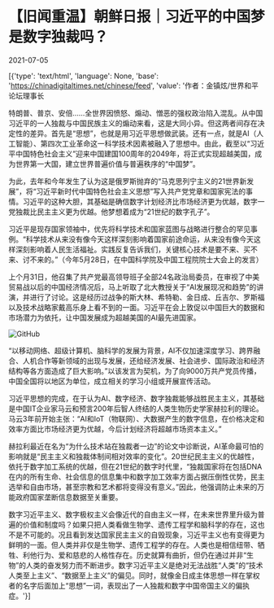 # 【旧闻重温】朝鲜日报｜习近平的中国梦是数字独裁吗？

2021-07-05

[{'type': 'text/html', 'language': None, 'base': 'https://chinadigitaltimes.net/chinese/feed', 'value': '作者：金镇炫/世界和平论坛理事长

特朗普、普京、安倍……全世界因愤怒、煽动、憎恶的强权政治陷入混乱。从中国习近平的一人独裁与中国民族主义的煽动来看，这是大同小异。但这两者间存在决定性的差异。首先是“思想”，也就是用习近平思想做武装。还有一点，就是AI（人工智能）、第四次工业革命这一科学技术因素被融入了思想中。由此，截至以“习近平中国特色社会主义”迎来中国建国100周年的2049年，将正式实现超越美国，成为世界第一大国，建立世界普遍价值与普遍秩序的“中国梦”。

为此，去年和今年发生了认为这是俄罗斯抛弃的“马克思列宁主义的21世界新发展”，将“习近平新时代中国特色社会主义思想”写入共产党党章和国家宪法的事情。习近平的这种大胆，其基础是确信数字计划经济比市场经济更为优越，数字一党独裁比民主主义更为优越。他梦想着成为“21世纪的数字孔子”。

习近平是现存国家领袖中，优先将科学技术和国家蓝图与战略进行整合的罕见事例。“科学技术从来没有像今天这样深刻影响着国家前途命运，从来没有像今天这样深刻影响着人民生活福祉。实践反复告诉我们，关键核心技术是要不来、买不来、讨不来的。”（今年5月28日，在中国科学院及中国工程院院士大会上的发言）

上个月31日，他召集了共产党最高领导班子全部24名政治局委员，在审视了中美贸易战以后的中国经济情况后，马上听取了北大教授关于“AI发展现况和趋势”的讲演，并进行了讨论。这是经历过战争的斯大林、希特勒、金日成、丘吉尔、罗斯福以及技术战略家戴高乐身上看不到的一面。习近平在会上敦促以中国巨大的数据和市场潜力为依托，让中国发展成为超越美国的AI最先进国家。

![GitHub](https://chinadigitaltimes.net/chinese/files/2021/07/post-667878-60e2b828a857f.)

“以移动网络、超级计算机、脑科学的发展为背景，AI不仅加速深度学习、跨界融合、人机合作等新领域的出现与发展，还给经济发展、社会进步、国际政治和经济结构等各方面造成了巨大影响。”以该发言为契机，为了向9000万共产党员传播，中国全国将以地区为单位，成立相关的学习小组或开展宣传活动。

习近平思想的完成，在于认为AI、数字经济、数字独裁能够战胜民主主义，其基础是中国IT企业家马云和预言200年后智人终结的人类生物历史学家赫拉利的理论。马云3年前开始主张：“AI和IoT（物联网）、大数据产生的数字信息，在价格决定和效率方面比市场经济更为优越，今后计划经济将超越市场资本主义。”

赫拉利最近在名为“为什么技术站在独裁者一边”的论文中诊断说，AI革命最可怕的影响就是“民主主义和独裁体制间相对效率的变化”。20世纪民主主义的优越性，依托于数字加工系统的优越，但在21世纪的数字时代里，“独裁国家将在包括DNA在内的所有生命、社会信息的信息集中和数字加工效率方面占据压倒性优势，民主选举和自由市场，甚至宗教和艺术都将变得没有意义。”因此，他强调防止未来的万能政府国家垄断信息数据至关重要。

数字习近平主义、数字极权主义会像近代的自由主义一样，在未来世界里升级为普遍的价值和制度吗？如果只把人类看做生物学、遗传工程学和脑科学的存在，这也不是不可能的。况且看到发达国家民主主义的自毁现象，习近平主义也有变得更为鲜明的一面。但人类并非仅是生物学、遗传工程学的存在。人类也是相信纽带、牺牲、利他行为、爱和慈悲的人格性存在。历史就算有曲折，但仍在通过并非“生物”的人类的奋发努力而不断进步。数字习近平主义是绝对无法战胜“人类”的“技术人类至上主义”、“数据至上主义”的偏见。同时，就像金日成主体思想一样在掌权者的名字后面加上“思想”一词，表现出了一人独裁和数字中国帝国主义的偏执症。'}]